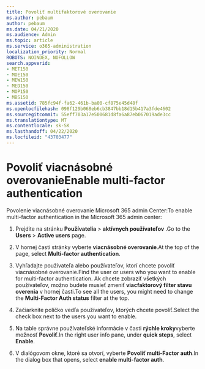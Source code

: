 ```yaml
---
title: Povoliť multifaktorové overovanie
ms.author: pebaum
author: pebaum
ms.date: 04/21/2020
ms.audience: Admin
ms.topic: article
ms.service: o365-administration
localization_priority: Normal
ROBOTS: NOINDEX, NOFOLLOW
search.appverid:
- MET150
- MOE150
- MEW150
- MED150
- MOP150
- MBS150
ms.assetid: 785fc94f-fa62-461b-ba00-cf875e45d48f
ms.openlocfilehash: 098f129b068eb6cb3847bb18d15b417a3fde4602
ms.sourcegitcommit: 55eff703a17e500681d8fa6a87eb067019ade3cc
ms.translationtype: MT
ms.contentlocale: sk-SK
ms.lasthandoff: 04/22/2020
ms.locfileid: "43703477"
---
```

# <a name="enable-multi-factor-authentication"></a><span data-ttu-id="6d9c8-102">Povoliť viacnásobné overovanie</span><span class="sxs-lookup"><span data-stu-id="6d9c8-102">Enable multi-factor authentication</span></span>

<span data-ttu-id="6d9c8-103">Povolenie viacnásobné overovanie Microsoft 365 admin Center:</span><span class="sxs-lookup"><span data-stu-id="6d9c8-103">To enable multi-factor authentication in the Microsoft 365 admin center:</span></span>

1. <span data-ttu-id="6d9c8-104">Prejdite na stránku **Používatelia** \> **aktívnych používateľov** .</span><span class="sxs-lookup"><span data-stu-id="6d9c8-104">Go to the **Users** \> **Active users** page.</span></span>
    
2. <span data-ttu-id="6d9c8-105">V hornej časti stránky vyberte **viacnásobné overovanie**.</span><span class="sxs-lookup"><span data-stu-id="6d9c8-105">At the top of the page, select **Multi-factor authentication**.</span></span> 
    
3. <span data-ttu-id="6d9c8-106">Vyhľadajte používateľa alebo používateľov, ktorí chcete povoliť viacnásobné overovanie.</span><span class="sxs-lookup"><span data-stu-id="6d9c8-106">Find the user or users who you want to enable for multi-factor authentication.</span></span> <span data-ttu-id="6d9c8-107">Ak chcete zobraziť všetkých používateľov, možno budete musieť zmeniť **viacfaktorový filter stavu overenia** v hornej časti.</span><span class="sxs-lookup"><span data-stu-id="6d9c8-107">To see all the users, you might need to change the **Multi-Factor Auth status** filter at the top.</span></span>
    
4. <span data-ttu-id="6d9c8-108">Začiarknite políčko vedľa používateľov, ktorých chcete povoliť.</span><span class="sxs-lookup"><span data-stu-id="6d9c8-108">Select the check box next to the users you want to enable.</span></span>
    
5.  <span data-ttu-id="6d9c8-109">Na table správne používateľské informácie v časti **rýchle kroky**vyberte možnosť **Povoliť**.</span><span class="sxs-lookup"><span data-stu-id="6d9c8-109">In the right user info pane, under **quick steps**, select **Enable**.</span></span> 
    
6. <span data-ttu-id="6d9c8-110">V dialógovom okne, ktoré sa otvorí, vyberte **Povoliť multi-Factor auth**.</span><span class="sxs-lookup"><span data-stu-id="6d9c8-110">In the dialog box that opens, select **enable multi-factor auth**.</span></span> 
    

